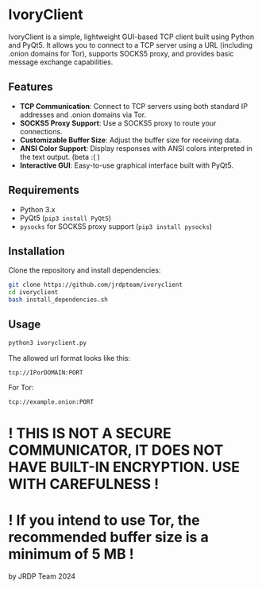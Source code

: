 # IvoryClient

IvoryClient is a simple, lightweight GUI-based TCP client built using Python and PyQt5. It allows you to connect to a TCP server using a URL (including .onion domains for Tor), supports SOCKS5 proxy, and provides basic message exchange capabilities.

## Features
- **TCP Communication**: Connect to TCP servers using both standard IP addresses and .onion domains via Tor.
- **SOCKS5 Proxy Support**: Use a SOCKS5 proxy to route your connections.
- **Customizable Buffer Size**: Adjust the buffer size for receiving data.
- **ANSI Color Support**: Display responses with ANSI colors interpreted in the text output. (beta :( )
- **Interactive GUI**: Easy-to-use graphical interface built with PyQt5.

## Requirements
- Python 3.x
- PyQt5 (`pip3 install PyQt5`)
- `pysocks` for SOCKS5 proxy support (`pip3 install pysocks`)

## Installation

Clone the repository and install dependencies:

```bash
git clone https://github.com/jrdpteam/ivoryclient
cd ivoryclient
bash install_dependencies.sh
```

## Usage

```bash
python3 ivoryclient.py
```


The allowed url format looks like this:

    tcp://IPorDOMAIN:PORT


For Tor:

    tcp://example.onion:PORT


#   ! THIS IS NOT A SECURE COMMUNICATOR, IT DOES NOT HAVE BUILT-IN ENCRYPTION. USE WITH CAREFULNESS !

#   ! If you intend to use Tor, the recommended buffer size is a minimum of 5 MB !





by JRDP Team 2024




